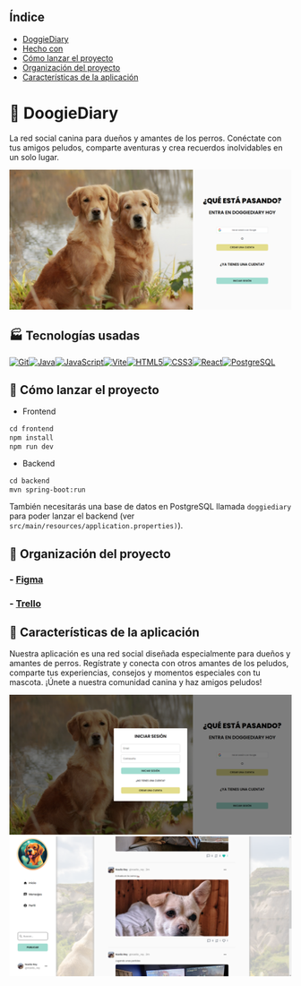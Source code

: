 ## Índice

- [DoggieDiary](#doggiediary)
- [Hecho con](#tecnologías-usadas)
- [Cómo lanzar el proyecto](#cómo-lanzar-el-proyecto)
- [Organización del proyecto](#organización-proyecto)
- [Características de la aplicación](#caracteristicas-aplicacion)

<a id="doggiediary"></a>
# 🐶 DoogieDiary

La red social canina para dueños y amantes de los perros. Conéctate con tus amigos peludos, comparte aventuras y crea recuerdos inolvidables en un solo lugar.

<img src="./docs/imgReadme/Login.png">

<a id="tecnologías-usadas"></a>
## 🏭 Tecnologías usadas

<a href="https://git-scm.com/" target="_blank" rel="noreferrer"><img src="https://raw.githubusercontent.com/danielcranney/readme-generator/main/public/icons/skills/git-colored.svg" width="36" height="36" alt="Git" /></a><a href="https://www.oracle.com/java/" target="_blank" rel="noreferrer"><img src="https://raw.githubusercontent.com/danielcranney/readme-generator/main/public/icons/skills/java-colored.svg" width="36" height="36" alt="Java" /></a><a href="https://developer.mozilla.org/en-US/docs/Web/JavaScript" target="_blank" rel="noreferrer"><img src="https://raw.githubusercontent.com/danielcranney/readme-generator/main/public/icons/skills/javascript-colored.svg" width="36" height="36" alt="JavaScript" /></a><a href="https://vitejs.dev/" target="_blank" rel="noreferrer"><img src="https://raw.githubusercontent.com/danielcranney/readme-generator/main/public/icons/skills/vite-colored.svg" width="36" height="36" alt="Vite" /></a><a href="https://developer.mozilla.org/en-US/docs/Glossary/HTML5" target="_blank" rel="noreferrer"><img src="https://raw.githubusercontent.com/danielcranney/readme-generator/main/public/icons/skills/html5-colored.svg" width="36" height="36" alt="HTML5" /></a><a href="https://www.w3.org/TR/CSS/#css" target="_blank" rel="noreferrer"><img src="https://raw.githubusercontent.com/danielcranney/readme-generator/main/public/icons/skills/css3-colored.svg" width="36" height="36" alt="CSS3" /></a><a href="https://reactjs.org/" target="_blank" rel="noreferrer"><img src="https://raw.githubusercontent.com/danielcranney/readme-generator/main/public/icons/skills/react-colored.svg" width="36" height="36" alt="React" /></a><a href="https://www.postgresql.org/" target="_blank" rel="noreferrer"><img src="https://raw.githubusercontent.com/danielcranney/readme-generator/main/public/icons/skills/postgresql-colored.svg" width="36" height="36" alt="PostgreSQL" /></a>

<a id="cómo-lanzar-el-proyecto"></a>
## 🚀️ Cómo lanzar el proyecto

- Frontend

```
cd frontend
npm install
npm run dev
```

- Backend

```
cd backend
mvn spring-boot:run
```

También necesitarás una base de datos en PostgreSQL llamada `doggiediary` para poder lanzar el backend (ver `src/main/resources/application.properties)`).

<a id="organización-proyecto"></a>
## 📄 Organización del proyecto

### - [Figma](https://www.figma.com/file/I8zVz3jfD6AzxwrUCJdRyE/DoggieDiary?type=design&node-id=0%3A1&mode=design&t=UWQtefTOnpwbo5HB-1)

### - [Trello](https://trello.com/invite/b/gU3LiPNv/ATTId75fb4379a10d81e45e623bcc09216bf06F42D9E/doggiediary)

<a id="caracteristicas-aplicacion"></a>
## 🐾 Características de la aplicación

Nuestra aplicación es una red social diseñada especialmente para dueños y amantes de perros. Regístrate y conecta con otros amantes de los peludos, comparte tus experiencias, consejos y momentos especiales con tu mascota. ¡Únete a nuestra comunidad canina y haz amigos peludos!

<img src="./docs//imgReadme//LoginModal.png">
<img src="./docs/imgReadme/Home.png">